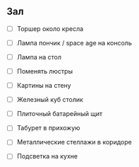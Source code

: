 
## Зал
- [ ] Торшер около кресла
- [ ] Лампа пончик / space age на консоль
- [ ] Лампа на стол
- [ ] Поменять люстры

- [ ] Картины на стену
- [ ] Железный куб столик
- [ ] Плиточный батарейный щит

- [ ] Табурет в прихожую
- [ ] Металлические стеллажи в коридоре

- [ ] Подсветка на кухне